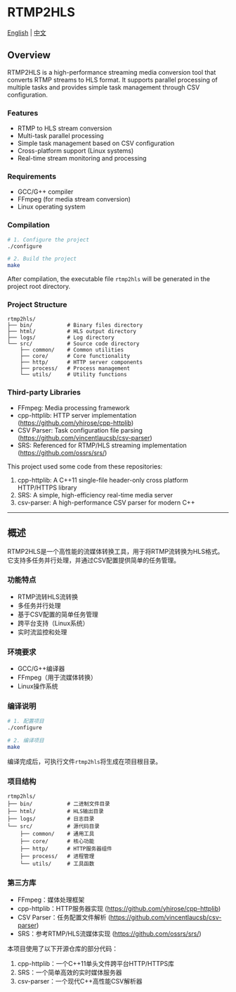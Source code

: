 # RTMP2HLS

[English](#english) | [中文](#chinese)

<a name="english"></a>

## Overview
RTMP2HLS is a high-performance streaming media conversion tool that converts RTMP streams to HLS format. It supports parallel processing of multiple tasks and provides simple task management through CSV configuration.

### Features
- RTMP to HLS stream conversion
- Multi-task parallel processing
- Simple task management based on CSV configuration
- Cross-platform support (Linux systems)
- Real-time stream monitoring and processing

### Requirements
- GCC/G++ compiler
- FFmpeg (for media stream conversion)
- Linux operating system

### Compilation
```bash
# 1. Configure the project
./configure

# 2. Build the project
make
```
After compilation, the executable file `rtmp2hls` will be generated in the project root directory.

### Project Structure
```
rtmp2hls/
├── bin/           # Binary files directory
├── html/          # HLS output directory
├── logs/          # Log directory
└── src/           # Source code directory
    ├── common/    # Common utilities
    ├── core/      # Core functionality
    ├── http/      # HTTP server components
    ├── process/   # Process management
    └── utils/     # Utility functions
```

### Third-party Libraries
- FFmpeg: Media processing framework
- cpp-httplib: HTTP server implementation (https://github.com/yhirose/cpp-httplib)
- CSV Parser: Task configuration file parsing (https://github.com/vincentlaucsb/csv-parser)
- SRS: Referenced for RTMP/HLS streaming implementation (https://github.com/ossrs/srs/)

This project used some code from these repositories:
1. cpp-httplib: A C++11 single-file header-only cross platform HTTP/HTTPS library
2. SRS: A simple, high-efficiency real-time media server
3. csv-parser: A high-performance CSV parser for modern C++

---

<a name="chinese"></a>

## 概述
RTMP2HLS是一个高性能的流媒体转换工具，用于将RTMP流转换为HLS格式。它支持多任务并行处理，并通过CSV配置提供简单的任务管理。

### 功能特点
- RTMP流转HLS流转换
- 多任务并行处理
- 基于CSV配置的简单任务管理
- 跨平台支持（Linux系统）
- 实时流监控和处理

### 环境要求
- GCC/G++编译器
- FFmpeg（用于流媒体转换）
- Linux操作系统

### 编译说明
```bash
# 1. 配置项目
./configure

# 2. 编译项目
make
```
编译完成后，可执行文件`rtmp2hls`将生成在项目根目录。

### 项目结构
```
rtmp2hls/
├── bin/           # 二进制文件目录
├── html/          # HLS输出目录
├── logs/          # 日志目录
└── src/           # 源代码目录
    ├── common/    # 通用工具
    ├── core/      # 核心功能
    ├── http/      # HTTP服务器组件
    ├── process/   # 进程管理
    └── utils/     # 工具函数
```

### 第三方库
- FFmpeg：媒体处理框架
- cpp-httplib：HTTP服务器实现 (https://github.com/yhirose/cpp-httplib)
- CSV Parser：任务配置文件解析 (https://github.com/vincentlaucsb/csv-parser)
- SRS：参考RTMP/HLS流媒体实现 (https://github.com/ossrs/srs/)

本项目使用了以下开源仓库的部分代码：
1. cpp-httplib：一个C++11单头文件跨平台HTTP/HTTPS库
2. SRS：一个简单高效的实时媒体服务器
3. csv-parser：一个现代C++高性能CSV解析器
